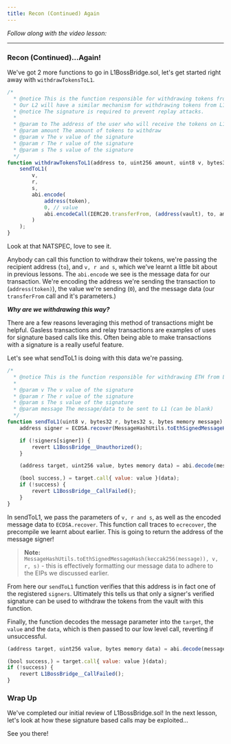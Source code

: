 ```yaml
---
title: Recon (Continued) Again
---
```


_Follow along with the video lesson:_

---

### Recon (Continued)...Again!

We've got 2 more functions to go in L1BossBridge.sol, let's get started right away with `withdrawTokensToL1`.

```js
/*
  * @notice This is the function responsible for withdrawing tokens from L2 to L1.
  * Our L2 will have a similar mechanism for withdrawing tokens from L1 to L2.
  * @notice The signature is required to prevent replay attacks.
  *
  * @param to The address of the user who will receive the tokens on L1
  * @param amount The amount of tokens to withdraw
  * @param v The v value of the signature
  * @param r The r value of the signature
  * @param s The s value of the signature
  */
function withdrawTokensToL1(address to, uint256 amount, uint8 v, bytes32 r, bytes32 s) external {
    sendToL1(
        v,
        r,
        s,
        abi.encode(
            address(token),
            0, // value
            abi.encodeCall(IERC20.transferFrom, (address(vault), to, amount))
        )
    );
}
```

Look at that NATSPEC, love to see it.

Anybody can call this function to withdraw their tokens, we're passing the recipient address (`to`), and `v, r and s`, which we've learnt a little bit about in previous lessons. The `abi.encode` we see is the message data for our transaction. We're encoding the address we're sending the transaction to (`address(token)`), the value we're sending (`0`), and the message data (our `transferFrom` call and it's parameters.)

**_Why are we withdrawing this way?_**

There are a few reasons leveraging this method of transactions might be helpful. Gasless transactions and relay transactions are examples of uses for signature based calls like this. Often being able to make transactions with a signature is a really useful feature.

Let's see what sendToL1 is doing with this data we're passing.

```js
/*
  * @notice This is the function responsible for withdrawing ETH from L2 to L1.
  *
  * @param v The v value of the signature
  * @param r The r value of the signature
  * @param s The s value of the signature
  * @param message The message/data to be sent to L1 (can be blank)
  */
function sendToL1(uint8 v, bytes32 r, bytes32 s, bytes memory message) public nonReentrant whenNotPaused {
    address signer = ECDSA.recover(MessageHashUtils.toEthSignedMessageHash(keccak256(message)), v, r, s);

    if (!signers[signer]) {
        revert L1BossBridge__Unauthorized();
    }

    (address target, uint256 value, bytes memory data) = abi.decode(message, (address, uint256, bytes));

    (bool success,) = target.call{ value: value }(data);
    if (!success) {
        revert L1BossBridge__CallFailed();
    }
}
```

In sendToL1, we pass the parameters of `v, r and s`, as well as the encoded message data to `ECDSA.recover`. This function call traces to `ecrecover`, the precompile we learnt about earlier. This is going to return the address of the message signer!

> **Note:** `MessageHashUtils.toEthSignedMessageHash(keccak256(message)), v, r, s)` - this is effectively formatting our message data to adhere to the EIPs we discussed earlier.

From here our `sendToL1` function verifies that this address is in fact one of the registered `signers`. Ultimately this tells us that only a signer's verified signature can be used to withdraw the tokens from the vault with this function.

Finally, the function decodes the message parameter into the `target`, the `value` and the `data`, which is then passed to our low level call, reverting if unsuccessful.

```js
(address target, uint256 value, bytes memory data) = abi.decode(message, (address, uint256, bytes));

(bool success,) = target.call{ value: value }(data);
if (!success) {
    revert L1BossBridge__CallFailed();
}
```

### Wrap Up

We've completed our initial review of L1BossBridge.sol! In the next lesson, let's look at how these signature based calls may be exploited...

See you there!
